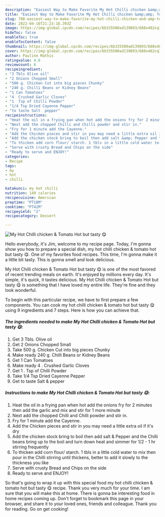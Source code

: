 ```yaml
---
description: "Easiest Way to Make Favorite My Hot Chilli chicken &amp;amp; Tomato Hot but tasty 😋"
title: "Easiest Way to Make Favorite My Hot Chilli chicken &amp;amp; Tomato Hot but tasty 😋"
slug: 788-easiest-way-to-make-favorite-my-hot-chilli-chicken-and-amp-tomato-hot-but-tasty
date: 2022-04-16T21:23:18.393Z
image: https://img-global.cpcdn.com/recipes/6b335500ad139893/680x482cq70/my-hot-chilli-chicken-tomato-hot-but-tasty-recipe-main-photo.jpg
hideToc: false
enableToc: true
enableTocContent: false
thumbnail: https://img-global.cpcdn.com/recipes/6b335500ad139893/680x482cq70/my-hot-chilli-chicken-tomato-hot-but-tasty-recipe-main-photo.jpg
cover: https://img-global.cpcdn.com/recipes/6b335500ad139893/680x482cq70/my-hot-chilli-chicken-tomato-hot-but-tasty-recipe-main-photo.jpg
author: Pauline Mathis
ratingvalue: 4.6
reviewcount: 6
recipeingredient:
- "3 Tbls Olive oil"
- "2 Onions Chopped Small"
- "500 g. Chicken Cut into big pieces Chunky"
- "240 g. Chilli Beans or Kidney Beans"
- "1 Can Tomatoes"
- "4  Crushed Garlic Cloves"
- "1  Tsp of Chilli Powder"
- "1/4 Tsp Dried Cayenne Pepper"
- "to taste Salt  pepper"
recipeinstructions:
- "Heat the oil in a frying pan when hot add the onions fry for 2 minutes then add the garlic and mix and stir for 1 more minute"
- "Next add the chopped Chilli and Chilli powder and stir in."
- "Fry for 1 minute add the Cayenne."
- "Add the Chicken pieces and stir in you may need a little extra oil if it&#39;s dry"
- "Add the chicken stock bring to boil then add salt &amp; Pepper and the Chilli beans bring up to the boil and turn down heat and simmer for 1/2 - 1 hr stirring frequently"
- "To thicken add corn flour/ starch. 1 tbls in a little cold water to mix then pour in the Chilli stirring until thickens, better to add it slowly to the thickness you like"
- "Serve with crusty Bread and Chips on the side"
- "Ready to serve and ENJOY!"
categories:
- Recipe
tags:
- my
- hot
- chilli

katakunci: my hot chilli 
nutrition: 149 calories
recipecuisine: American
preptime: "PT18M"
cooktime: "PT42M"
recipeyield: "2"
recipecategory: Dessert

---
```



![My Hot Chilli chicken &amp; Tomato Hot but tasty 😋](https://img-global.cpcdn.com/recipes/6b335500ad139893/680x482cq70/my-hot-chilli-chicken-tomato-hot-but-tasty-recipe-main-photo.jpg)

Hello everybody, it's Jim, welcome to my recipe page. Today, I'm gonna show you how to prepare a special dish, my hot chilli chicken &amp; tomato hot but tasty 😋. One of my favorites food recipes. This time, I'm gonna make it a little bit tasty. This is gonna smell and look delicious.



My Hot Chilli chicken &amp; Tomato Hot but tasty 😋 is one of the most favored of recent trending meals on earth. It's enjoyed by millions every day. It's simple, it's quick, it tastes delicious. My Hot Chilli chicken &amp; Tomato Hot but tasty 😋 is something that I have loved my entire life. They're fine and they look wonderful.


To begin with this particular recipe, we have to first prepare a few components. You can cook my hot chilli chicken &amp; tomato hot but tasty 😋 using 9 ingredients and 7 steps. Here is how you can achieve that.

<!--inarticleads1-->

##### The ingredients needed to make My Hot Chilli chicken &amp; Tomato Hot but tasty 😋:

1. Get 3 Tbls. Olive oil
1. Get 2 Onions Chopped Small
1. Take 500 g. Chicken Cut into big pieces Chunky
1. Make ready 240 g. Chilli Beans or Kidney Beans
1. Get 1 Can Tomatoes
1. Make ready 4 . Crushed Garlic Cloves
1. Get 1 . Tsp of Chilli Powder
1. Take 1/4 Tsp Dried Cayenne Pepper
1. Get to taste Salt &amp; pepper




<!--inarticleads2-->

##### Instructions to make My Hot Chilli chicken &amp; Tomato Hot but tasty 😋:

1. Heat the oil in a frying pan when hot add the onions fry for 2 minutes then add the garlic and mix and stir for 1 more minute
1. Next add the chopped Chilli and Chilli powder and stir in.
1. Fry for 1 minute add the Cayenne.
1. Add the Chicken pieces and stir in you may need a little extra oil if it&#39;s dry
1. Add the chicken stock bring to boil then add salt &amp; Pepper and the Chilli beans bring up to the boil and turn down heat and simmer for 1/2 - 1 hr stirring frequently
1. To thicken add corn flour/ starch. 1 tbls in a little cold water to mix then pour in the Chilli stirring until thickens, better to add it slowly to the thickness you like
1. Serve with crusty Bread and Chips on the side
1. Ready to serve and ENJOY!



So that's going to wrap it up with this special food my hot chilli chicken &amp; tomato hot but tasty 😋 recipe. Thank you very much for your time. I am sure that you will make this at home. There is gonna be interesting food in home recipes coming up. Don't forget to bookmark this page in your browser, and share it to your loved ones, friends and colleague. Thank you for reading. Go on get cooking!

